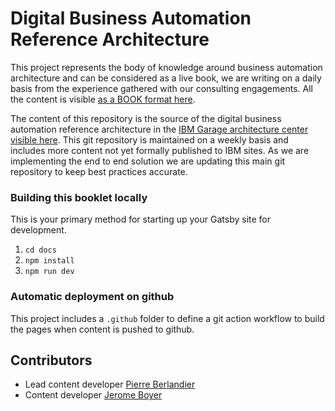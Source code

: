 # Digital Business Automation Reference Architecture

This project represents the body of knowledge around business automation architecture and can be considered as a live book, we are writing on a daily basis from the experience gathered with our consulting engagements.
All the content is visible [as a BOOK format here](https://ibm-cloud-architecture.github.io/refarch-dba).  

The content of this repository is the source of the digital business automation reference architecture in the [IBM Garage architecture center visible here](https://www.ibm.com/cloud/architecture/architectures/dba-architecture). This git repository is maintained on a weekly basis and includes more content not yet formally published to IBM sites. As we are implementing the end to end solution we are updating this main git repository to keep best practices accurate.

### Building this booklet locally

This is your primary method for starting up your Gatsby site for development.

1. `cd docs`
2. `npm install`
3. `npm run dev`

### Automatic deployment on github

This project includes a `.github` folder to define a git action workflow to build the pages when content is pushed to github.

## Contributors

* Lead content developer [Pierre Berlandier](https://www.linkedin.com/in/pierreberlandier/)
* Content developer [Jerome Boyer](https://www.linkedin.com/in/jeromeboyer/)

